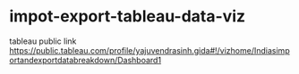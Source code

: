 # impot-export-tableau-data-viz
tableau public link
https://public.tableau.com/profile/yajuvendrasinh.gida#!/vizhome/Indiasimportandexportdatabreakdown/Dashboard1
